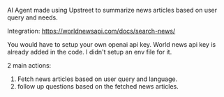AI Agent made using Upstreet to summarize news articles based on user query and needs.

Integration: https://worldnewsapi.com/docs/search-news/

You would have to setup your own openai api key. World news api key is already added in the code. I didn't setup an env file for it.

2 main actions:
1. Fetch news articles based on user query and language.
2. follow up questions based on the fetched news articles.
